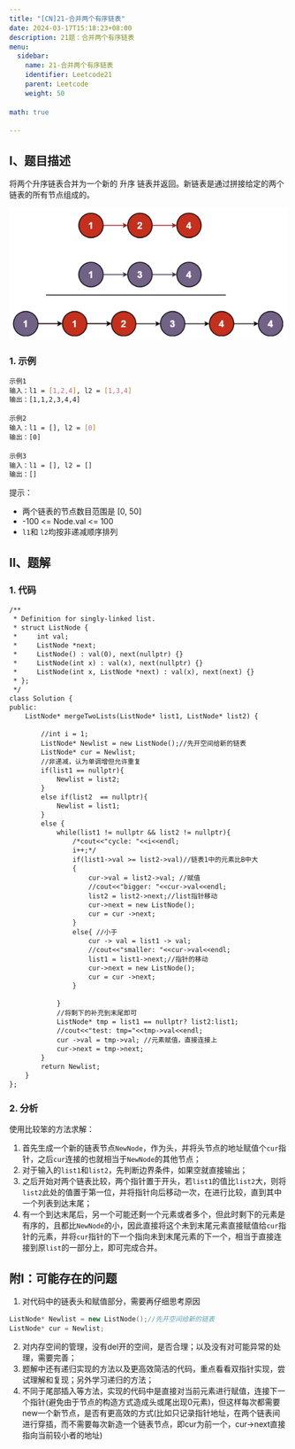 ```yaml
---
title: "[CN]21-合并两个有序链表"
date: 2024-03-17T15:18:23+08:00
description: 21题：合并两个有序链表
menu:
  sidebar:
    name: 21-合并两个有序链表
    identifier: Leetcode21
    parent: Leetcode
    weight: 50

math: true

---
```



## I、题目描述
将两个升序链表合并为一个新的 升序 链表并返回。新链表是通过拼接给定的两个链表的所有节点组成的。 

<div align=center>
<img src="1709733200985.png" width="XXX" height="XXX" />
</div>



### 1. 示例

```bash
示例1
输入：l1 = [1,2,4], l2 = [1,3,4]
输出：[1,1,2,3,4,4]

示例2
输入：l1 = [], l2 = [0]
输出：[0]

示例3
输入：l1 = [], l2 = []
输出：[]
```
提示：

* 两个链表的节点数目范围是 [0, 50]
* -100 <= Node.val <= 100
* `l1`和 `l2`均按非递减顺序排列

## II、题解
### 1. 代码
```c++{.line-numbers}
/**
 * Definition for singly-linked list.
 * struct ListNode {
 *     int val;
 *     ListNode *next;
 *     ListNode() : val(0), next(nullptr) {}
 *     ListNode(int x) : val(x), next(nullptr) {}
 *     ListNode(int x, ListNode *next) : val(x), next(next) {}
 * };
 */
class Solution {
public:
    ListNode* mergeTwoLists(ListNode* list1, ListNode* list2) {
         
        //int i = 1;
        ListNode* Newlist = new ListNode();//先开空间给新的链表
        ListNode* cur = Newlist;
        //非递减，认为单调增但允许重复
        if(list1 == nullptr){
            Newlist = list2;
        }
        else if(list2  == nullptr){
            Newlist = list1;
        }
        else {
            while(list1 != nullptr && list2 != nullptr){
                /*cout<<"cycle: "<<i<<endl;
                i++;*/
                if(list1->val >= list2->val)//链表1中的元素比B中大
                {  
                    cur->val = list2->val; //赋值
                    //cout<<"bigger: "<<cur->val<<endl;
                    list2 = list2->next;//list指针移动
                    cur->next = new ListNode();
                    cur = cur ->next; 
                }
                else{ //小于
                    cur -> val = list1 -> val;
                    //cout<<"smaller: "<<cur->val<<endl;
                    list1 = list1->next;//指针的移动
                    cur->next = new ListNode();
                    cur = cur ->next;
                }
                
            }
            //将剩下的补充到末尾即可
            ListNode* tmp = list1 == nullptr? list2:list1;
            //cout<<"test: tmp="<<tmp->val<<endl;
            cur ->val = tmp->val; //元素赋值，直接连接上
            cur->next = tmp->next;
        }
        return Newlist;
    }
};
```

### 2. 分析
使用比较笨的方法求解：
1. 首先生成一个新的链表节点`NewNode`，作为头，并将头节点的地址赋值个`cur`指针，之后`cur`连接的也就相当于`NewNode`的其他节点；
2. 对于输入的`list1`和`list2`，先判断边界条件，如果空就直接输出；
3. 之后开始对两个链表比较，两个指针置于开头，若`list1`的值比`list2`大，则将`list2`此处的值置于第一位，并将指针向后移动一次，在进行比较，直到其中一个列表到达末尾；
4. 有一个到达末尾后，另一个可能还剩一个元素或者多个，但此时剩下的元素是有序的，且都比`NewNode`的小，因此直接将这个未到末尾元素直接赋值给`cur`指针的元素，并将`cur`指针的下一个指向未到末尾元素的下一个，相当于直接连接到原`list`的一部分上，即可完成合并。

## 附I：可能存在的问题
1. 对代码中的链表头和赋值部分，需要再仔细思考原因
```c++
ListNode* Newlist = new ListNode();//先开空间给新的链表
ListNode* cur = Newlist;
```

2. 对内存空间的管理，没有del开的空间，是否合理；以及没有对可能异常的处理，需要完善；
3. 题解中还有递归实现的方法以及更高效简洁的代码，重点看看双指针实现，尝试理解和复现；另外学习递归的方法；
4. 不同于尾部插入等方法，实现的代码中是直接对当前元素进行赋值，连接下一个指针(避免由于节点的构造方式造成头或尾出现0元素)，但这样每次都需要new一个新节点，是否有更高效的方式(比如只记录指针地址，在两个链表间进行穿插，而不需要每次新造一个链表节点，即cur为前一个，cur->next直接指向当前较小者的地址)



